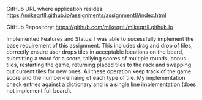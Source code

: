 GitHub URL where application resides:
https://mikeqrtll.github.io/assignments/assignment8/index.html

GitHub Repository:
https://github.com/mikeqrtll/mikeqrtll.github.io

Implemented Features and Status:
I was able to sucessfully implement the base requirement of this assignment. 
This includes drag and drop of tiles, correctly ensure user drops tiles in 
acceptable locations on the board, submitting a word for a score, tallying 
scores of multiple rounds, bonus tiles, restarting the game, returning placed 
tiles to the rack and swapping out current tiles for new ones. All these 
operation keep track of the game score and the number-remaing of each type 
of tile. My implementation check entries against a dictionary and is a single 
line implementation (does not implement full board).